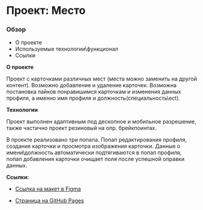 # Проект: Место

### Обзор
* О проекте
* Используемые технологии\функционал
* Ссылки

**О проекте**

Проект с карточками различных мест (места можно заменить на другой контент).
Возможно добавление и удаление карточек. Возможна постановка лайков понравишимся карточкам и изменения данных профиля, а именно имя профиля и должность(специальность\ect).


**Технологии**

Проект выполнен адаптивным под дескопное и мобильное разрешение, также частично проект резиновый на опр. брейкпоинтах.  

В проекте реализовано три попапа. Попап редактирования профиля, создания карточки и просмотра изображения карточки.
Данные о имени\должность автоматически подтягиваются в попап профиля, попап добавления карточки очищает поля после успешной оправки данных.

**Ссылки:**

* [Ссылка на макет в Figma](https://www.figma.com/file/2cn9N9jSkmxD84oJik7xL7/JavaScript.-Sprint-4)


* [Страница на GitHub Pages](https://daniilkarasev.github.io/mesto/)

